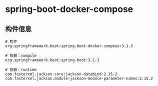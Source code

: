 # spring-boot-docker-compose

## 构件信息

```
# 构件
org.springframework.boot:spring-boot-docker-compose:3.1.3

# 依赖：compile
org.springframework.boot:spring-boot:3.1.3

# 依赖：runtime
com.fasterxml.jackson.core:jackson-databind:2.15.2
com.fasterxml.jackson.module:jackson-module-parameter-names:2.15.2
```
